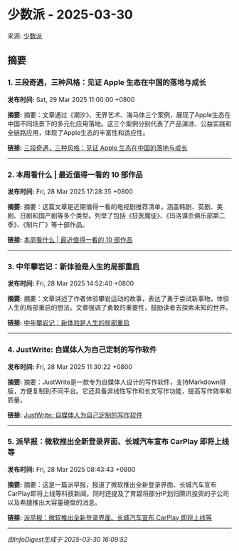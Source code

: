 # 少数派 - 2025-03-30

来源: [少数派](https://sspai.com)

## 摘要

### 1. 三段奇遇，三种风格：见证 Apple 生态在中国的落地与成长

**发布时间:** Sat, 29 Mar 2025 11:00:00 +0800

**摘要:** 摘要：文章通过《潮汐》、无界艺术、海马体三个案例，展现了Apple生态在中国不同场景下的多元化应用落地。这三个案例分别代表了产品演进、公益实践和全链路应用，体现了Apple生态的丰富性和适应性。

**链接:** [三段奇遇，三种风格：见证 Apple 生态在中国的落地与成长](https://sspai.com/post/97874)

---

### 2. 本周看什么 | 最近值得一看的 10 部作品

**发布时间:** Fri, 28 Mar 2025 17:28:35 +0800

**摘要:** 摘要：这篇文章是近期值得一看的电视剧推荐清单，涵盖韩剧、英剧、美剧、日剧和国产剧等多个类型。列举了包括《狂医魔徒》、《玛洛谋杀俱乐部第二季》、《制片厂》等十部作品。

**链接:** [本周看什么 | 最近值得一看的 10 部作品](https://sspai.com/post/97873)

---

### 3. 中年攀岩记：新体验是人生的局部重启

**发布时间:** Fri, 28 Mar 2025 14:52:40 +0800

**摘要:** 摘要：文章讲述了作者体验攀岩运动的故事，表达了勇于尝试新事物，体验人生的局部重启的想法。文章强调了勇敢的重要性，鼓励读者去探索未知的世界。

**链接:** [中年攀岩记：新体验是人生的局部重启](https://sspai.com/post/96909)

---

### 4. JustWrite: 自媒体人为自己定制的写作软件

**发布时间:** Fri, 28 Mar 2025 11:30:22 +0800

**摘要:** 摘要：JustWrite是一款专为自媒体人设计的写作软件，支持Markdown排版，方便复制到不同平台。它还具备非线性写作和长文写作功能，提高写作效率和质量。

**链接:** [JustWrite: 自媒体人为自己定制的写作软件](https://sspai.com/post/97565)

---

### 5. 派早报：微软推出全新登录界面、长城汽车宣布 CarPlay 即将上线等

**发布时间:** Fri, 28 Mar 2025 08:43:43 +0800

**摘要:** 摘要：这是一篇派早报，报道了微软推出全新登录界面、长城汽车宣布CarPlay即将上线等科技新闻。同时还提及了育碧将部分IP划归腾讯投资的子公司以及希捷推出大容量硬盘的消息。

**链接:** [派早报：微软推出全新登录界面、长城汽车宣布 CarPlay 即将上线等](https://sspai.com/post/97859)

---


*由InfoDigest生成于 2025-03-30 16:09:52*
